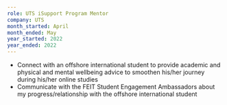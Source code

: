 ```yaml
---
role: UTS iSupport Program Mentor
company: UTS
month_started: April
month_ended: May
year_started: 2022
year_ended: 2022
---
```


- Connect with an offshore international student to provide academic and
physical and mental wellbeing advice to smoothen his/her journey during
his/her online studies
- Communicate with the FEIT Student Engagement Ambassadors about my
progress/relationship with the offshore international student
